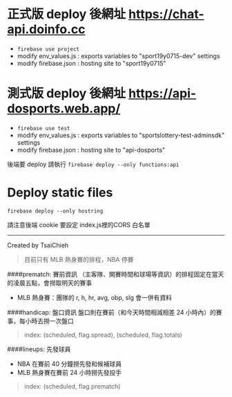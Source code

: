 
# 正式版 deploy 後網址 https://chat-api.doinfo.cc
* `firebase use project`
* modify env_values.js : exports variables to "sport19y0715-dev" settings
* modify firebase.json : hosting site to "sport19y0715"


# 測式版 deploy 後網址 https://api-dosports.web.app/
* `firebase use test`
* modify env_values.js : exports variables to "sportslottery-test-adminsdk" settings
* modify firebase.json : hosting site to "api-dosports"

後端要 deploy 請執行
`firebase deploy --only functions:api`

# Deploy static files 
`firebase deploy --only hostring`

請注意後端 cookie 要設定 index.js裡的CORS 白名單

---

Created by TsaiChieh

> 目前只有 MLB 熱身賽的排程，NBA 停賽

####prematch: 賽前資訊
（主客隊、開賽時間和球場等資訊）的排程固定在當天的凌晨五點，會撈取明天的賽事

- MLB 熱身賽：團隊的 r, h, hr, avg, obp, slg 會一併有資料

####handicap: 盤口資訊
盤口則在賽前（和今天時間相減相差 24 小時內）的賽事，每小時去撈一次盤口

> index: (scheduled, flag.spread), (scheduled, flag.totals)

####lineups: 先發球員

- NBA 在賽前 40 分鐘撈先發和候補球員
- MLB 熱身賽在賽前 24 小時撈先發投手

> index: (scheduled, flag.prematch)
